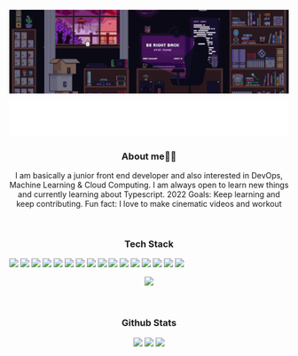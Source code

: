 <p align="center">
  <img src="/preview.gif" align="center" valign="center"/>
</p>
<p align="center">
    <img src="/img/CodeIntro.svg"/>
</p>

<p align="center">
  <h3 align="center">About me👨‍💻</h3>
</p>

<p align="center">
  I am basically a junior front end developer and also interested in DevOps, Machine Learning & Cloud Computing. 
  I am always open to learn new things and currently learning about Typescript.
  2022 Goals: Keep learning and keep contributing.
  Fun fact: I love to make cinematic videos and workout
</p>

<br/>
<p align="center">
  <h3 align="center">Tech Stack</h3>
</p>
<p align="center">
  <p width= "50%">
    <img width="auto" src="https://img.shields.io/badge/NPM-%23000000.svg?style=for-the-badge&logo=npm&logoColor=white"/> 
    <img width="auto" src="https://img.shields.io/badge/javascript-%23323330.svg?style=for-the-badge&logo=javascript&logoColor=%23F7DF1E"/> 
    <img width="auto" src="https://img.shields.io/badge/react-%2320232a.svg?style=for-the-badge&logo=react&logoColor=%2361DAFB"/> 
    <img width="auto" src="https://img.shields.io/badge/TypeScript-007ACC?style=for-the-badge&logo=typescript&logoColor=white"/>
    <img width="auto" src="https://img.shields.io/badge/styled--components-DB7093?style=for-the-badge&logo=styled-components&logoColor=white"/>
    <img width="auto" src="https://img.shields.io/badge/SASS-hotpink.svg?style=for-the-badge&logo=SASS&logoColor=white"/> 
    <img width="auto" src="https://img.shields.io/badge/Babel-F9DC3e?style=for-the-badge&logo=babel&logoColor=black"/>
    <img width="auto" src="https://img.shields.io/badge/java-%23ED8B00.svg?style=for-the-badge&logo=java&logoColor=white"/> 
    <img width="auto" src="https://img.shields.io/badge/c%23-%23239120.svg?style=for-the-badge&logo=c-sharp&logoColor=white"/> 
    <img width="auto" src="https://img.shields.io/badge/python-3670A0?style=for-the-badge&logo=python&logoColor=ffdd54"/> 
    <img width="auto" src="https://img.shields.io/badge/Xamarin-3199DC?style=for-the-badge&logo=xamarin&logoColor=white"/> 
    <img width="auto" src="https://img.shields.io/badge/mysql-%2300f.svg?style=for-the-badge&logo=mysql&logoColor=white"/> 
    <img width="auto" src="https://img.shields.io/badge/MariaDB-003545?style=for-the-badge&logo=mariadb&logoColor=white"/> 
    <img width="auto" src="https://img.shields.io/badge/Adobe%20XD-470137?style=for-the-badge&logo=Adobe%20XD&logoColor=#FF61F6"/> 
    <img width="auto" src="https://img.shields.io/badge/Framer-black?style=for-the-badge&logo=framer&logoColor=blue"/> 	
    <img width="auto" src="https://img.shields.io/badge/figma-%23F24E1E.svg?style=for-the-badge&logo=figma&logoColor=white"/>
  </p>

  <p align="center">
    <img src="/img/Neku.gif" width="30%">
  </p>

</p>
<br/>

<p align="center">
  <h3 align="center">Github Stats</h3>
</p>
<p align="center">
  <img src="https://github-readme-stats.vercel.app/api?username=Nekuso&show_icons=true&theme=radical" width ="45%"/>
  <img src="https://github-readme-stats.vercel.app/api/top-langs/?username=Nekuso&layout=compact&theme=radical" width ="38%"/>
  <img src="https://github-readme-streak-stats.herokuapp.com/?user=Nekuso&theme=radical" />
</p>
